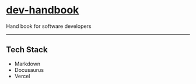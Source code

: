 # [dev-handbook](https://dev-handbook.now.sh)

Hand book for software developers

---

## Tech Stack

- Markdown
- Docusaurus
- Vercel